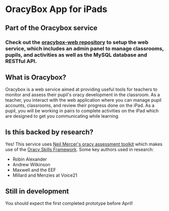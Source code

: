# OracyBox App for iPads
## Part of the Oracybox service
### Check out the [oracybox-web repository](https://github.com/adamisafk/oracybox-web) to setup the web service, which includes an admin panel to manage classrooms, pupils, and activities as well as the MySQL database and RESTful API.


## What is Oracybox?
Oracybox is a web service aimed at providing useful tools for teachers to monitor and assess their pupil's oracy development in the classroom.
As a teacher, you interact with the web application where you can manage pupil accounts, classrooms, and review their progress done on the iPad.
As a pupil, you will be working in pairs to complete activities on the iPad which are designed to get you communicating while learning

## Is this backed by research?
Yes! This service uses [Neil Mercer's oracy assessment toolkit](https://www.educ.cam.ac.uk/research/projects/oracytoolkit/) which makes use of the [Oracy Skills Framework](https://www.educ.cam.ac.uk/research/projects/oracytoolkit/oracyskillsframework/).
Some key authors used in research:

- Robin Alexander
- Andrew Wilkinson
- Maxwell and the EEF
- Millard and Menzies at Voice21

## Still in development
You should expect the first completed prototype before April!
